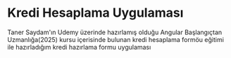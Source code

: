 # Kredi Hesaplama Uygulaması 

Taner Saydam'ın Udemy üzerinde hazırlamış olduğu Angular Başlangıçtan Uzmanlığa(2025) kursu içerisinde bulunan kredi hesaplama formöu eğitimi ile hazırladığım kredi hazırlama formu uygulaması